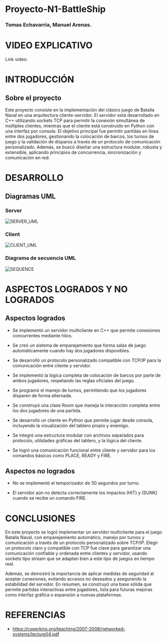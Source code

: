 # Proyecto-N1-BattleShip

### Tomas Echavarria, Manuel Arenas.

# VIDEO EXPLICATIVO

Link video:

# INTRODUCCIÓN
## Sobre el proyecto
Este proyecto consiste en la implementación del clásico juego de Batalla Naval en una arquitectura cliente-servidor. El servidor está desarrollado en C++ utilizando sockets TCP para permitir la conexión simultánea de múltiples clientes, mientras que el cliente está construido en Python con una interfaz por consola. El objetivo principal fue permitir partidas en línea entre dos jugadores, gestionando la colocación de barcos, los turnos de juego y la validación de disparos a través de un protocolo de comunicación personalizado. Además, se buscó diseñar una estructura modular, robusta y extensible, aplicando principios de concurrencia, sincronización y comunicación en red.

# DESARROLLO
## Diagramas UML
### Server
![SERVER_UML](https://github.com/user-attachments/assets/97f33d6a-9d40-4dda-b81a-b25b774ee9c4)

### Client
![CLIENT_UML](https://github.com/user-attachments/assets/2115058b-544f-468a-9c04-11e3f6291d62)

### Diagrama de secuencia UML
![SEQUENCE](https://github.com/user-attachments/assets/a11047f0-323c-4520-aeca-f95b005899c9)

# ASPECTOS LOGRADOS Y NO LOGRADOS
## Aspectos logrados
* Se implementó un servidor multicliente en C++ que permite conexiones concurrentes mediante hilos.

* Se creó un sistema de emparejamiento que forma salas de juego automáticamente cuando hay dos jugadores disponibles.

* Se desarrolló un protocolo personalizado compatible con TCP/IP para la comunicación entre cliente y servidor.

* Se implementó la lógica completa de colocación de barcos por parte de ambos jugadores, respetando las reglas oficiales del juego.

* Se programó el manejo de turnos, permitiendo que los jugadores disparen de forma alternada.

* Se construyó una clase Room que maneja la interacción completa entre los dos jugadores de una partida.

* Se desarrolló un cliente en Python que permite jugar desde consola, incluyendo la visualización del tablero propio y enemigo.

* Se integró una estructura modular con archivos separados para protocolo, utilidades gráficas del tablero, y la lógica del cliente.

* Se logró una comunicación funcional entre cliente y servidor para los comandos básicos como PLACE, READY y FIRE.

## Aspectos no logrados
* No se implementó el temporizador de 30 segundos por turno.

* El servidor aún no detecta correctamente los impactos (HIT) y (SUNK) cuando se recibe un comando FIRE.

# CONCLUSIONES

En este proyecto se logró implementar un servidor multicliente para el juego Batalla Naval, con emparejamiento automático, manejo por turnos y comunicación a través de un protocolo personalizado sobre TCP/IP. Elegir un protocolo claro y compatible con TCP fue clave para garantizar una comunicación confiable y ordenada entre clientes y servidor, usando sockets tipo stream que se adaptan bien a este tipo de juegos en tiempo real.

Además, se demostró la importancia de aplicar medidas de seguridad al aceptar conexiones, evitando accesos no deseados y asegurando la estabilidad del servidor. En resumen, se construyó una base sólida que permite partidas interactivas entre jugadores, lista para futuras mejoras como interfaz gráfica o expansión a nuevas plataformas.

# REFERENCIAS

* https://csperkins.org/teaching/2007-2008/networked-systems/lecture04.pdf

